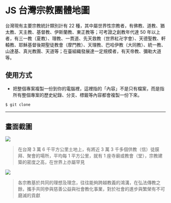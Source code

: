 # JS 台灣宗教團體地圖

台灣現有主要宗教統計類別計有 22 種，其中屬世界性宗教者，有佛教、道教、猶太教、天主教、基督教、伊斯蘭教、東正教等；可考證之創教年代達 50 年以上者，有三一教（夏教）、理教、一貫道、先天救教（世界紅卍字會）、天德聖教、軒轅教、耶穌基督後期聖徒教會（摩門教）、天理教、巴哈伊教（大同教）、統一教、山達基、真光教團、天道等；在臺組織發展達一定規模者，有天帝教、彌勒大道等。

## 使用方式
- 把整個專案複製一份到你的電腦裡，這裡指的「內容」不是只有檔案，而是指所有整個專案的歷史紀錄、分支、標籤等內容都會複製一份下來。
```sh
$ git clone
```

----

## 畫面截圖
![](https://i.imgur.com/QvtL10u.png)
> 在台灣 3 萬 6 千平方公里土地上，有將近 3 萬 3 千多個供教（信）徒膜拜、聚會的場所，平均每 1 平方公里，就有 1 座寺廟或教會（堂），宗教建築的密度之高，在世界上亦屬罕見

![](https://i.imgur.com/39uqDUY.png)
> 各宗教基於共同的理想及理念，往往能夠跨越教義的鴻溝，在弘法傳教之餘，攜手共同參與慈善公益與社會教化事業，對於社會的進步與繁榮有不可磨滅的貢獻
